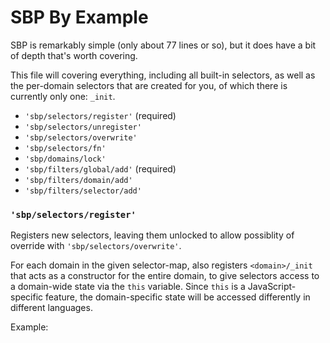 # SBP By Example

SBP is remarkably simple (only about 77 lines or so), but it does have a bit of depth that's worth covering.

This file will covering everything, including all built-in selectors, as well as the per-domain selectors that are created for you, of which there is currently only one: `_init`.

- `'sbp/selectors/register'` (required)
- `'sbp/selectors/unregister'`
- `'sbp/selectors/overwrite'`
- `'sbp/selectors/fn'`
- `'sbp/domains/lock'`
- `'sbp/filters/global/add'` (required)
- `'sbp/filters/domain/add'`
- `'sbp/filters/selector/add'`

### `'sbp/selectors/register'`

Registers new selectors, leaving them unlocked to allow possiblity of override with `'sbp/selectors/overwrite'`.

For each domain in the given selector-map, also registers `<domain>/_init` that acts as a constructor for the entire domain, to give selectors access to a domain-wide state via the `this` variable. Since `this` is a JavaScript-specific feature, the domain-specific state will be accessed differently in different languages.

Example:

```js

```